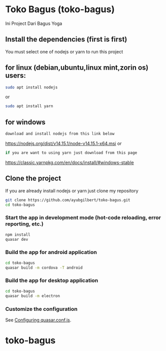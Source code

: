 # Toko Bagus (toko-bagus)

Ini Project Dari Bagus Yoga

## Install the dependencies (first is first)
You must select one of nodejs or yarn to run this project
## for linux (debian,ubuntu,linux mint,zorin os) users:
```bash
sudo apt install nodejs
```
or
```bash
sudo apt install yarn
```
## for windows
```bash
download and install nodejs from this link below
```
https://nodejs.org/dist/v14.15.1/node-v14.15.1-x64.msi
or
```bash
if you are want to using yarn just download from this page
```
https://classic.yarnpkg.com/en/docs/install/#windows-stable

## Clone the project
If you are already install nodejs or yarn just clone my repository
```bash
git clone https://github.com/ayubgilbert/toko-bagus.git
cd toko-bagus
```


### Start the app in development mode (hot-code reloading, error reporting, etc.)
```bash
npm install
quasar dev
```


### Build the app for android application
```bash
cd toko-bagus
quasar build -m cordova -T android
```
### Build the app for desktop application
```bash
cd toko-bagus
quasar build -m electron
```

### Customize the configuration
See [Configuring quasar.conf.js](https://quasar.dev/quasar-cli/quasar-conf-js).
# toko-bagus
